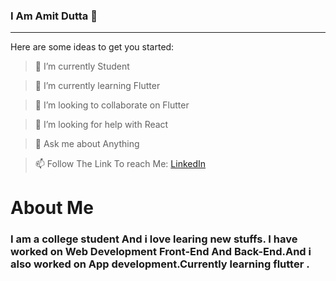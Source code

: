 ### I Am Amit Dutta 🧑‍
___

Here are some ideas to get you started:

> 🔭 I’m currently Student

> 🌱 I’m currently learning Flutter

> 👯 I’m looking to collaborate on Flutter

> 🤔 I’m looking for help with React

>  💬 Ask me about Anything 

> 📫 Follow The Link To reach Me: <a href="https://www.linkedin.com/in/amit-dutta-a6996315a/" >LinkedIn</a>


# **About Me**

### I am a college student And i love learing new stuffs. I have worked on Web Development Front-End And Back-End.And i also worked on App development.Currently learning flutter .
